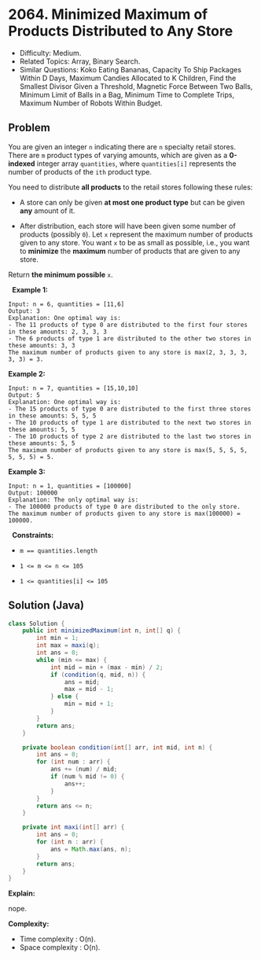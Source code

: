 # 2064. Minimized Maximum of Products Distributed to Any Store

- Difficulty: Medium.
- Related Topics: Array, Binary Search.
- Similar Questions: Koko Eating Bananas, Capacity To Ship Packages Within D Days, Maximum Candies Allocated to K Children, Find the Smallest Divisor Given a Threshold, Magnetic Force Between Two Balls, Minimum Limit of Balls in a Bag, Minimum Time to Complete Trips, Maximum Number of Robots Within Budget.

## Problem

You are given an integer ```n``` indicating there are ```n``` specialty retail stores. There are ```m``` product types of varying amounts, which are given as a **0-indexed** integer array ```quantities```, where ```quantities[i]``` represents the number of products of the ```ith``` product type.

You need to distribute **all products** to the retail stores following these rules:


	
- A store can only be given **at most one product type** but can be given **any** amount of it.
	
- After distribution, each store will have been given some number of products (possibly ```0```). Let ```x``` represent the maximum number of products given to any store. You want ```x``` to be as small as possible, i.e., you want to **minimize** the **maximum** number of products that are given to any store.


Return **the minimum possible** ```x```.

 
**Example 1:**

```
Input: n = 6, quantities = [11,6]
Output: 3
Explanation: One optimal way is:
- The 11 products of type 0 are distributed to the first four stores in these amounts: 2, 3, 3, 3
- The 6 products of type 1 are distributed to the other two stores in these amounts: 3, 3
The maximum number of products given to any store is max(2, 3, 3, 3, 3, 3) = 3.
```

**Example 2:**

```
Input: n = 7, quantities = [15,10,10]
Output: 5
Explanation: One optimal way is:
- The 15 products of type 0 are distributed to the first three stores in these amounts: 5, 5, 5
- The 10 products of type 1 are distributed to the next two stores in these amounts: 5, 5
- The 10 products of type 2 are distributed to the last two stores in these amounts: 5, 5
The maximum number of products given to any store is max(5, 5, 5, 5, 5, 5, 5) = 5.
```

**Example 3:**

```
Input: n = 1, quantities = [100000]
Output: 100000
Explanation: The only optimal way is:
- The 100000 products of type 0 are distributed to the only store.
The maximum number of products given to any store is max(100000) = 100000.
```

 
**Constraints:**


	
- ```m == quantities.length```
	
- ```1 <= m <= n <= 105```
	
- ```1 <= quantities[i] <= 105```



## Solution (Java)

```java
class Solution {
    public int minimizedMaximum(int n, int[] q) {
        int min = 1;
        int max = maxi(q);
        int ans = 0;
        while (min <= max) {
            int mid = min + (max - min) / 2;
            if (condition(q, mid, n)) {
                ans = mid;
                max = mid - 1;
            } else {
                min = mid + 1;
            }
        }
        return ans;
    }

    private boolean condition(int[] arr, int mid, int n) {
        int ans = 0;
        for (int num : arr) {
            ans += (num) / mid;
            if (num % mid != 0) {
                ans++;
            }
        }
        return ans <= n;
    }

    private int maxi(int[] arr) {
        int ans = 0;
        for (int n : arr) {
            ans = Math.max(ans, n);
        }
        return ans;
    }
}
```

**Explain:**

nope.

**Complexity:**

* Time complexity : O(n).
* Space complexity : O(n).
